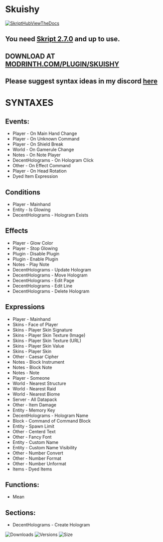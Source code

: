 # Skuishy

[![SkriptHubViewTheDocs](http://skripthub.net/static/addon/ViewTheDocsButton.png)](http://skripthub.net/docs/?addon=Skuishy)

## You need [Skript 2.7.0](https://github.com/SkriptLang/Skript) and up to use.

## DOWNLOAD AT [MODRINTH.COM/PLUGIN/SKUISHY](https://modrinth.com/plugin/skuishy)

## Please suggest syntax ideas in my discord [here](https://discord.gg/66DF7pMdnp)

# SYNTAXES


## Events:
- Player - On Main Hand Change
- Player - On Unknown Command
- Player - On Shield Break
- World - On Gamerule Change
- Notes - On Note Player
- DecentHolograms - On Hologram Click
- Other - On Effect Command
- Player - On Head Rotation
- Dyed Item Expression


## Conditions
- Player - Mainhand
- Entity - Is Glowing
- DecentHolograms - Hologram Exists


## Effects
- Player - Glow Color
- Player - Stop Glowing
- Plugin - Disable Plugin
- Plugin - Enable Plugin
- Notes - Play Note
- DecentHolograms - Update Hologram
- DecentHolograms - Move Hologram
- DecentHolograms - Edit Page
- DecentHolograms - Edit Line
- DecentHolograms - Delete Hologram


## Expressions
- Player - Mainhand
- Skins - Face of Player
- Skins - Player Skin Signature
- Skins - Player Skin Texture (Image)
- Skins - Player Skin Texture (URL)
- Skins - Player Skin Value
- Skins - Player Skin
- Other - Caesar Cipher
- Notes - Block Instrument
- Notes - Block Note
- Notes - Note
- Player - Someone
- World - Nearest Structure
- World - Nearest Raid
- World - Nearest Biome
- Server - All Datapack
- Other - Item Damage
- Entity - Memory Key
- DecentHolograms - Hologram Name
- Block - Command of Command Block
- Entity - Spawn Limit
- Other - Centerd Text
- Other - Fancy Font
- Entity - Custom Name
- Entity - Custom Name Visibility
- Other - Number Convert
- Other - Number Format
- Other - Number Unformat
- Items - Dyed Items



## Functions:
- Mean


## Sections:
- DecentHolograms - Create Hologram




![Downloads](https://img.shields.io/github/downloads/aabssmc/Skuishy/total) ![Versions](https://img.shields.io/github/v/release/aabssmc/Skuishy) ![Size](https://img.shields.io/github/repo-size/aabssmc/Skuishy)
